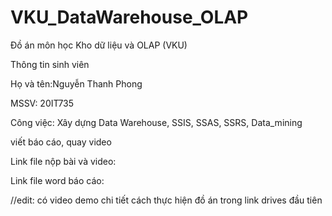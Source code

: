 # VKU_DataWarehouse_OLAP
Đồ án môn học Kho dữ liệu và OLAP (VKU)

Thông tin sinh viên

Họ và tên:Nguyễn Thanh Phong

MSSV: 20IT735

Công việc: Xây dựng Data Warehouse, SSIS, SSAS, SSRS, Data_mining 

viết báo cáo, quay video

Link file nộp bài và video:


Link file word báo cáo:

//edit: có video demo chi tiết cách thực hiện đồ án trong link drives đầu tiên
